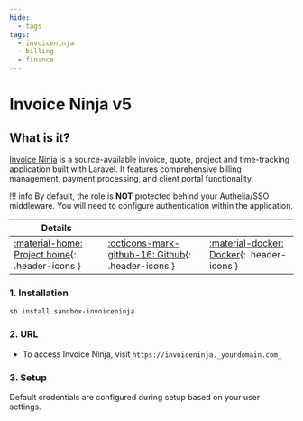 ```yaml
---
hide:
  - tags
tags:
  - invoiceninja
  - billing
  - finance
---
```


# Invoice Ninja v5

## What is it?

[Invoice Ninja](https://www.invoiceninja.org/) is a source-available invoice, quote, project and time-tracking application built with Laravel. It features comprehensive billing management, payment processing, and client portal functionality.

!!! info
    By default, the role is **NOT** protected behind your Authelia/SSO middleware. You will need to configure authentication within the application.

| Details     |             |             |
|-------------|-------------|-------------|
| [:material-home: Project home](https://www.invoiceninja.org/){: .header-icons } | [:octicons-mark-github-16: Github](https://github.com/invoiceninja/invoiceninja){: .header-icons } | [:material-docker: Docker](https://hub.docker.com/r/invoiceninja/invoiceninja){: .header-icons }|

### 1. Installation

``` shell
sb install sandbox-invoiceninja
```

### 2. URL

- To access Invoice Ninja, visit `https://invoiceninja._yourdomain.com_`

### 3. Setup

Default credentials are configured during setup based on your user settings.